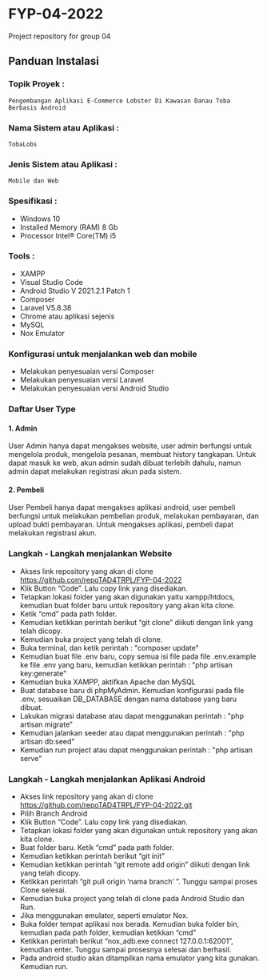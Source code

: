 # FYP-04-2022
Project repository for group 04


## Panduan Instalasi
### Topik Proyek			: 
    Pengembangan Aplikasi E-Commerce Lobster Di Kawasan Danau Toba Berbasis Android
### Nama Sistem atau Aplikasi	: 
    TobaLobs
### Jenis Sistem atau Aplikasi	: 
    Mobile dan Web
### Spesifikasi	:
- Windows 10
- Installed Memory (RAM) 8 Gb
- Processor Intel® Core(TM) i5
### Tools		:
- XAMPP
- Visual Studio Code
- Android Studio V 2021.2.1 Patch 1
- Composer
- Laravel V5.8.38
- Chrome atau aplikasi sejenis
- MySQL
- Nox Emulator
### Konfigurasi untuk menjalankan web dan mobile
- Melakukan penyesuaian versi Composer
- Melakukan penyesuaian versi Laravel
- Melakukan penyesuaian versi Android Studio
### Daftar User Type
#### 1. Admin
User Admin hanya dapat mengakses website, user admin berfungsi untuk mengelola produk, mengelola pesanan, membuat history tangkapan. Untuk dapat masuk ke web, akun admin sudah dibuat terlebih dahulu, namun admin dapat melakukan registrasi akun pada sistem.

#### 2. Pembeli
User Pembeli hanya dapat mengakses aplikasi android, user pembeli berfungsi untuk melakukan pembelian produk, melakukan pembayaran, dan upload bukti pembayaran. Untuk mengakses aplikasi, pembeli dapat melakukan registrasi akun.

### Langkah - Langkah menjalankan Website
- Akses link repository yang akan di clone
     https://github.com/repoTAD4TRPL/FYP-04-2022
- Klik Button “Code”. Lalu copy link yang disediakan.
- Tetapkan lokasi folder yang akan digunakan yaitu xampp/htdocs, kemudian buat folder baru untuk repository yang akan kita clone. 
- Ketik “cmd” pada path folder.
- Kemudian ketikkan perintah berikut “git clone” diikuti dengan link yang telah dicopy.
- Kemudian buka project yang telah di clone.
- Buka terminal, dan ketik perintah :
        "composer update"
- Kemudian buat file .env baru, copy semua isi file pada file .env.example ke file .env yang baru, kemudian ketikkan perintah :
        "php artisan key:generate"
- Kemudian buka XAMPP, aktifkan Apache dan MySQL
- Buat database baru di phpMyAdmin. Kemudian konfigurasi pada file .env, sesuaikan DB_DATABASE dengan nama database yang baru dibuat.
- Lakukan migrasi database atau dapat menggunakan perintah :
        "php artisan migrate"
- Kemudian jalankan seeder atau dapat menggunakan perintah :
        "php artisan db:seed"
- Kemudian run project atau dapat menggunakan perintah :
        "php artisan serve"
        
 ### Langkah - Langkah menjalankan Aplikasi Android
- Akses link repository yang akan di clone
    https://github.com/repoTAD4TRPL/FYP-04-2022.git
- Pilih Branch Android
- Klik Button “Code”. Lalu copy link yang disediakan.
- Tetapkan lokasi folder yang akan digunakan untuk repository yang akan kita clone.
- Buat folder baru. Ketik “cmd” pada path folder.
- Kemudian ketikkan perintah berikut “git init” 
- Kemudian ketikkan perintah “git remote add origin” diikuti dengan link yang telah dicopy.
- Ketikkan perintah “git pull origin ‘nama branch’ ”. Tunggu sampai proses Clone selesai.
- Kemudian buka project yang telah di clone pada Android Studio dan Run.
- Jika menggunakan emulator, seperti emulator Nox. 
- Buka folder tempat aplikasi nox berada. Kemudian buka folder bin, kemudian pada path folder, kemudian ketikkan “cmd”
- Ketikkan perintah berikut “nox_adb.exe connect 127.0.0.1:62001”, kemudian enter. Tunggu sampai prosesnya selesai dan berhasil.
- Pada android studio akan ditampilkan nama emulator yang kita gunakan. Kemudian run.

